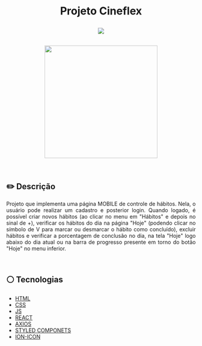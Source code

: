 # <p align = "center"> Projeto Cineflex </p>
<p align = "center">
<img src="https://img.shields.io/badge/author-geisniwander-white?style=flat-square" />
</br>
<br/>

<p align = "center"> <img src="https://user-images.githubusercontent.com/115326392/208318947-61cccdbb-2a1a-44db-86c0-57aaa675720d.png" style="width:300px;"/></p>

</br>

## ✏️ Descrição
<p align="justify" >Projeto que implementa uma página MOBILE de controle de hábitos. Nela, o usuário pode realizar um cadastro e posterior login. Quando logado, é possível criar novos hábitos (ao clicar no menu em "Hábitos" e depois no sinal de +), verificar os hábitos do dia na página "Hoje" (podendo clicar no símbolo de V para marcar ou desmarcar o hábito como concluído), excluir hábitos e verificar a porcentagem de conclusão no dia, na tela "Hoje" logo abaixo do dia atual ou na barra de progresso presente em torno do botão "Hoje" no menu inferior.</p>

</br>

##  <p align = "left"> :white_circle: Tecnologias</p>

- [HTML](https://developer.mozilla.org/pt-BR/docs/Web/HTML)
- [CSS](https://www.w3schools.com/css/)
- [JS](https://developer.mozilla.org/pt-BR/docs/Web/JavaScript)
- [REACT](https://pt-br.reactjs.org/)
- [AXIOS](https://axios-http.com/ptbr/docs/intro)
- [STYLED COMPONETS](https://styled-components.com/)
- [ION-ICON](https://ionic.io/ionicons)
</br>
